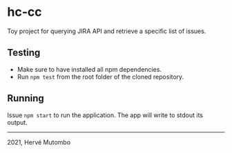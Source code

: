 # hc-cc

Toy project for querying JIRA API and retrieve a specific list of issues.

## Testing
- Make sure to have installed all npm dependencies.
- Run `npm test` from the root folder of the cloned repository.

## Running
Issue `npm start` to run the application. The app will write to stdout its output.

------
2021, Hervé Mutombo

